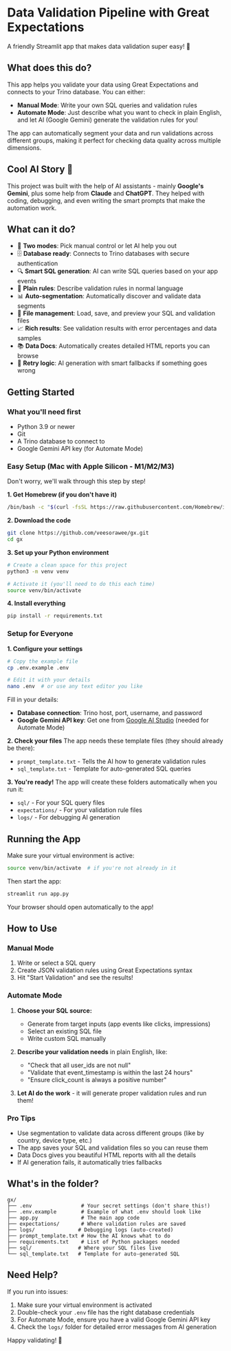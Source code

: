 # Data Validation Pipeline with Great Expectations

A friendly Streamlit app that makes data validation super easy! 🚀

## What does this do?

This app helps you validate your data using Great Expectations and connects to your Trino database. You can either:
- **Manual Mode**: Write your own SQL queries and validation rules
- **Automate Mode**: Just describe what you want to check in plain English, and let AI (Google Gemini) generate the validation rules for you!

The app can automatically segment your data and run validations across different groups, making it perfect for checking data quality across multiple dimensions.

## Cool AI Story 🤖

This project was built with the help of AI assistants - mainly **Google's Gemini**, plus some help from **Claude** and **ChatGPT**. They helped with coding, debugging, and even writing the smart prompts that make the automation work. 

## What can it do?

- 🔄 **Two modes**: Pick manual control or let AI help you out
- 🗄️ **Database ready**: Connects to Trino databases with secure authentication
- 🔍 **Smart SQL generation**: AI can write SQL queries based on your app events
- 💬 **Plain rules**: Describe validation rules in normal language
- 📊 **Auto-segmentation**: Automatically discover and validate data segments
- 📁 **File management**: Load, save, and preview your SQL and validation files
- 📈 **Rich results**: See validation results with error percentages and data samples
- 📚 **Data Docs**: Automatically creates detailed HTML reports you can browse
- 🔄 **Retry logic**: AI generation with smart fallbacks if something goes wrong

## Getting Started

### What you'll need first
- Python 3.9 or newer
- Git
- A Trino database to connect to
- Google Gemini API key (for Automate Mode)

### Easy Setup (Mac with Apple Silicon - M1/M2/M3)

Don't worry, we'll walk through this step by step!

**1. Get Homebrew (if you don't have it)**
```bash
/bin/bash -c "$(curl -fsSL https://raw.githubusercontent.com/Homebrew/install/HEAD/install.sh)"
```

**2. Download the code**
```bash
git clone https://github.com/veesorawee/gx.git
cd gx
```

**3. Set up your Python environment**
```bash
# Create a clean space for this project
python3 -m venv venv

# Activate it (you'll need to do this each time)
source venv/bin/activate
```

**4. Install everything**
```bash
pip install -r requirements.txt
```

### Setup for Everyone

**1. Configure your settings**
```bash
# Copy the example file
cp .env.example .env

# Edit it with your details
nano .env  # or use any text editor you like
```

Fill in your details:
- **Database connection**: Trino host, port, username, and password
- **Google Gemini API key**: Get one from [Google AI Studio](https://aistudio.google.com/) (needed for Automate Mode)

**2. Check your files**
The app needs these template files (they should already be there):
- `prompt_template.txt` - Tells the AI how to generate validation rules
- `sql_template.txt` - Template for auto-generated SQL queries

**3. You're ready!**
The app will create these folders automatically when you run it:
- `sql/` - For your SQL query files
- `expectations/` - For your validation rule files
- `logs/` - For debugging AI generation

## Running the App

Make sure your virtual environment is active:
```bash
source venv/bin/activate  # if you're not already in it
```

Then start the app:
```bash
streamlit run app.py
```

Your browser should open automatically to the app!

## How to Use

### Manual Mode
1. Write or select a SQL query
2. Create JSON validation rules using Great Expectations syntax
3. Hit "Start Validation" and see the results!

### Automate Mode
1. **Choose your SQL source:**
   - Generate from target inputs (app events like clicks, impressions)
   - Select an existing SQL file
   - Write custom SQL manually

2. **Describe your validation needs** in plain English, like:
   - "Check that all user_ids are not null"
   - "Validate that event_timestamp is within the last 24 hours"
   - "Ensure click_count is always a positive number"

3. **Let AI do the work** - it will generate proper validation rules and run them!

### Pro Tips
- Use segmentation to validate data across different groups (like by country, device type, etc.)
- The app saves your SQL and validation files so you can reuse them
- Data Docs gives you beautiful HTML reports with all the details
- If AI generation fails, it automatically tries fallbacks

## What's in the folder?

```
gx/
├── .env                # Your secret settings (don't share this!)
├── .env.example        # Example of what .env should look like
├── app.py              # The main app code
├── expectations/       # Where validation rules are saved
├── logs/              # Debugging logs (auto-created)
├── prompt_template.txt # How the AI knows what to do
├── requirements.txt    # List of Python packages needed
├── sql/               # Where your SQL files live
└── sql_template.txt   # Template for auto-generated SQL
```

## Need Help?

If you run into issues:
1. Make sure your virtual environment is activated
2. Double-check your `.env` file has the right database credentials
3. For Automate Mode, ensure you have a valid Google Gemini API key
4. Check the `logs/` folder for detailed error messages from AI generation

Happy validating! 🎉
